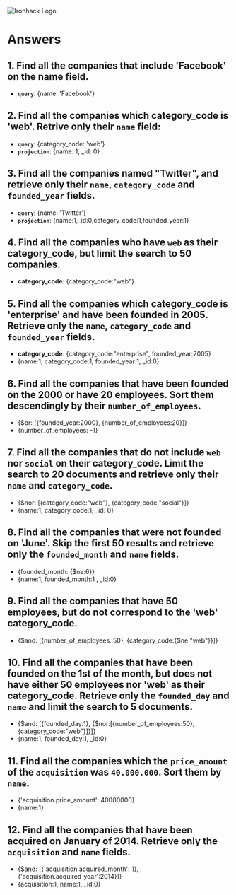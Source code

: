 ![Ironhack Logo](https://i.imgur.com/1QgrNNw.png)

# Answers

## 1. Find all the companies that include 'Facebook' on the **name** field.

 - **`query`**: {name: 'Facebook'}
 
 ## 2. Find all the companies which **category_code** is 'web'. Retrive only their `name` field:

 - **`query`**: {category_code: 'web'}
 - **`projection`**: {name: 1, _id: 0}

## 3. Find all the companies named "Twitter", and retrieve only their `name`, `category_code` and `founded_year` fields.

- **`query`**: {name: 'Twitter'}
- **`projection`**: {name:1,_id:0,category_code:1,founded_year:1}

## 4. Find all the companies who have `web` as their **category_code**, but limit the search to 50 companies.

- **category_code**: {category_code:"web"}

## 5. Find all the companies which **category_code** is 'enterprise' and have been founded in 2005. Retrieve only the `name`, `category_code` and `founded_year` fields.

- **category_code**: {category_code:"enterprise", founded_year:2005}
- {name:1, category_code:1, founded_year:1, _id:0}

## 6. Find all the companies that have been **founded** on the 2000 or have 20 **employees**. Sort them descendingly by their `number_of_employees`.

- {$or: [{founded_year:2000}, {number_of_employees:20}]}
- {number_of_employees: -1}

## 7. Find all the companies that do not include `web` nor `social` on their **category_code**. Limit the search to 20 documents and retrieve only their `name` and `category_code`.

- {$nor: [{category_code:"web"}, {category_code:"social"}]}
- {name:1, category_code:1, _id: 0}

## 8. Find all the companies that were not **founded** on 'June'. Skip the first 50 results and retrieve only the `founded_month` and `name` fields.

- {founded_month: {$ne:6}}
- {name:1, founded_month:1 , _id:0}

## 9. Find all the companies that have 50 employees, but do not correspond to the 'web' **category_code**. 

- {$and: [{number_of_employees: 50}, {category_code:{$ne:"web"}}]}

## 10. Find all the companies that have been founded on the 1st of the month, but does not have either 50 employees nor 'web' as their **category_code**. Retrieve only the `founded_day` and `name` and limit the search to 5 documents.

- {$and: [{founded_day:1}, {$nor:[{number_of_employees:50}, {category_code:"web"}]}]}
- {name:1, founded_day:1, _id:0}

## 11. Find all the companies which the `price_amount` of the `acquisition` was **`40.000.000`**. Sort them by `name`.

- {'acquisition.price_amount': 40000000}
- {name:1}

## 12. Find all the companies that have been acquired on January of 2014. Retrieve only the `acquisition` and `name` fields.

- {$and: [{'acquisition.acquired_month': 1}, {'acquisition.acquired_year':2014}]}
- {acquisition:1, name:1, _id:0}